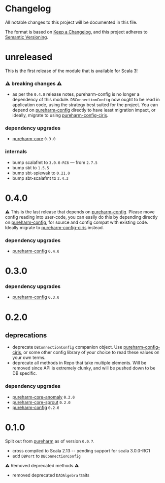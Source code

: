 # Changelog

All notable changes to this project will be documented in this file.

The format is based on [Keep a Changelog](https://keepachangelog.com/en/1.0.0/),
and this project adheres to [Semantic Versioning](https://semver.org/spec/v2.0.0.html).

# unreleased

This is the first release of the module that is available for Scala 3!

### :warning: breaking changes :warning:
- as per the `0.4.0` release notes, pureharm-config is no longer a dependency of this module. `DBConnectionConfig` now ought to be read in application code, using the strategy best suited for the project. You can depend on [pureharm-config](https://github.com/busymachines/pureharm-config) directly to have least migration impact, or ideally, migrate to using [pureharm-config-ciris](https://github.com/busymachines/pureharm-config-ciris).

### dependency upgrades

- [pureharm-core](https://github.com/busymachines/pureharm-core/releases) `0.3.0`

### internals
- bump scalafmt to `3.0.0-RC6` — from `2.7.5`
- bump sbt to `1.5.5`
- bump sbt-spiewak to `0.21.0`
- bump sbt-scalafmt to `2.4.3`

# 0.4.0

:warning: This is the last release that depends on [pureharm-config](https://github.com/busymachines/pureharm-config/releases). Please move config reading into user-code, you can easily do this by depending directly on [pureharm-config](https://github.com/busymachines/pureharm-config/releases), for source and config compat with existing code. Ideally migrate to [pureharm-config-ciris](https://github.com/busymachines/pureharm-config-ciris) instead.

### dependency upgrades

- [pureharm-config](https://github.com/busymachines/pureharm-config/releases) `0.4.0`

# 0.3.0

### dependency upgrades

- [pureharm-config](https://github.com/busymachines/pureharm-config/releases) `0.3.0`

# 0.2.0

## deprecations

- deprecate `DBConnectionConfig` companion object. Use [pureharm-config-ciris](https://github.com/busymachines/pureharm-config-ciris), or some other config library of your choice to read these values on your own terms.
- deprecate all methods in Repo that take multiple elements. Will be removed since API is extremely clunky, and will be pushed down to be DB specific.

### dependency upgrades

- [pureharm-core-anomaly](https://github.com/busymachines/pureharm-core/releases) `0.2.0`
- [pureharm-core-sprout](https://github.com/busymachines/pureharm-core/releases) `0.2.0`
- [pureharm-config](https://github.com/busymachines/pureharm-config/releases) `0.2.0`

# 0.1.0

Split out from [pureharm](https://github.com/busymachines/pureharm) as of version `0.0.7`.

- cross compiled to Scala 2.13 -- pending support for scala 3.0.0-RC1
- add `DBPort` to `DBConnectionConfig`

:warning: Removed deprecated methods :warning:

- removed deprecated `DAOAlgebra` traits

